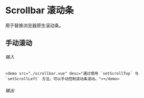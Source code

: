 # Scrollbar 滚动条
用于替换浏览器原生滚动条。

## 手动滚动

###### 输入
```
<demo src="./scrollbar.vue" desc="通过使用 `setScrollTop` 与 `setScrollLeft` 方法，可以手动控制滚动条滚动。"></demo>
```
###### 输出
<demo src="./scrollbar.vue" desc="通过使用 `setScrollTop` 与 `setScrollLeft` 方法，可以手动控制滚动条滚动。"></demo>
